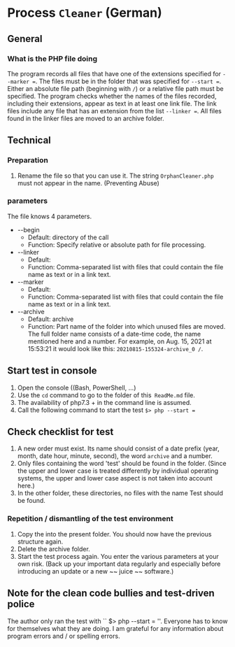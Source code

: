 # Process `Cleaner` (German)
## General
### What is the PHP file doing
The program records all files that have one of the extensions specified for `--marker =`.
The files must be in the folder that was specified for `--start =`. Either an absolute file path (beginning with `/`) or a relative file path must be specified.
The program checks whether the names of the files recorded, including their extensions, appear as text in at least one link file. The link files include any file that has an extension from the list `--linker =`.
All files found in the linker files are moved to an archive folder.
## Technical
### Preparation
1. Rename the file so that you can use it. The string `OrphanCleaner.php` must not appear in the name. (Preventing Abuse)
### parameters
The file knows 4 parameters.
* --begin
    * Default: directory of the call
    * Function: Specify relative or absolute path for file processing.
* --linker
    * Default:
    * Function: Comma-separated list with files that could contain the file name as text or in a link text.
* --marker
    * Default:
    * Function: Comma-separated list with files that could contain the file name as text or in a link text.
* --archive
    * Default: archive
    * Function: Part name of the folder into which unused files are moved.
      The full folder name consists of a date-time code, the name mentioned here and a number.
      For example, on Aug. 15, 2021 at 15:53:21 it would look like this: `20210815-155324-archive_0 /`.

## Start test in console
1. Open the console ((Bash, PowerShell, ...)
2. Use the `cd` command to go to the folder of this` ReadMe.md` file.
3. The availability of php7.3 + in the command line is assumed.
4. Call the following command to start the test
   ``
   $> php --start =
   ``
## Check checklist for test
1. A new order must exist. Its name should consist of a date prefix (year, month, date hour, minute, second), the word `archive` and a number.
2. Only files containing the word 'test' should be found in the folder.
   (Since the upper and lower case is treated differently by individual operating systems, the upper and lower case aspect is not taken into account here.)
3. In the other folder, these directories, no files with the name Test should be found.

### Repetition / dismantling of the test environment
1. Copy the into the present folder.
   You should now have the previous structure again.
2. Delete the archive folder.
3. Start the test process again. You enter the various parameters at your own risk.
   (Back up your important data regularly and especially before introducing an update or a new ~~ juice ~~ software.)

## Note for the clean code bullies and test-driven police
The author only ran the test with `` $> php --start = ''.
Everyone has to know for themselves what they are doing.
I am grateful for any information about program errors and / or spelling errors.
